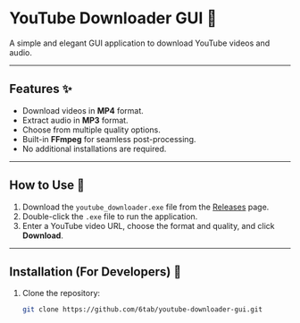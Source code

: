 # YouTube Downloader GUI 🎥

A simple and elegant GUI application to download YouTube videos and audio.

---

## Features ✨
- Download videos in **MP4** format.
- Extract audio in **MP3** format.
- Choose from multiple quality options.
- Built-in **FFmpeg** for seamless post-processing.
- No additional installations are required.

---

## How to Use 🚀
1. Download the `youtube_downloader.exe` file from the [Releases](https://github.com/6tab/youtube-downloader-gui/releases) page.
2. Double-click the `.exe` file to run the application.
3. Enter a YouTube video URL, choose the format and quality, and click **Download**.

---

## Installation (For Developers) 🔧
1. Clone the repository:
   ```bash
   git clone https://github.com/6tab/youtube-downloader-gui.git
